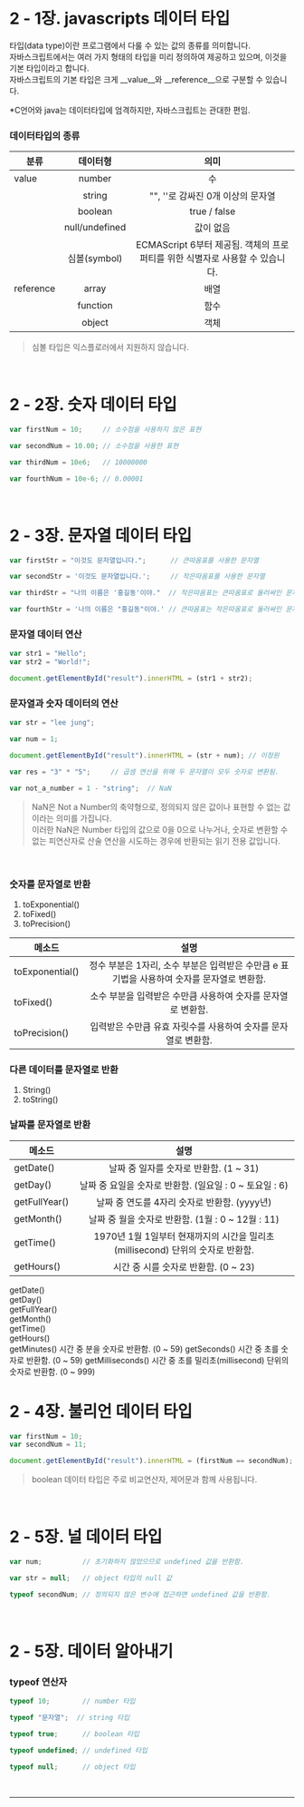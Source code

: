 # 2 - 1장. javascripts 데이터 타입

타입(data type)이란 프로그램에서 다룰 수 있는 값의 종류를 의미합니다.
<br/>
자바스크립트에서는 여러 가지 형태의 타입을 미리 정의하여 제공하고 있으며, 이것을 기본 타입이라고 합니다.
<br/>
자바스크립트의 기본 타입은 크게 __value__와 __reference__으로 구분할 수 있습니다.
<br/>

*C언어와 java는 데이터타입에 엄격하지만, 자바스크립트는 관대한 편임.

### 데이터타입의 종류

| 분류 | 데이터형 | 의미 |
|---|:---:|:---:|
| value | number | 수 |
|  | string | "", ''로 감싸진 0개 이상의 문자열|
|  | boolean | true / false|
|  | null/undefined | 값이 없음 |
|  | 심볼(symbol) | ECMAScript 6부터 제공됨. 객체의 프로퍼티를 위한 식별자로 사용할 수 있습니다. |
| reference | array | 배열 |
|  | function | 함수 |
|  | object | 객체 |

<blockquote>심볼 타입은 익스플로러에서 지원하지 않습니다.</blockquote>

<br/>

# 2 - 2장. 숫자 데이터 타입 

```javascript
var firstNum = 10;     // 소수점을 사용하지 않은 표현

var secondNum = 10.00; // 소수점을 사용한 표현

var thirdNum = 10e6;   // 10000000

var fourthNum = 10e-6; // 0.00001
```

<br/>

# 2 - 3장. 문자열 데이터 타입

```javascript
var firstStr = "이것도 문자열입니다.";      // 큰따옴표를 사용한 문자열

var secondStr = '이것도 문자열입니다.';     // 작은따옴표를 사용한 문자열

var thirdStr = "나의 이름은 '홍길동'이야."  // 작은따옴표는 큰따옴표로 둘러싸인 문자열에만 포함될 수 있음.

var fourthStr = '나의 이름은 "홍길동"이야.' // 큰따옴표는 작은따옴표로 둘러싸인 문자열에만 포함될 수 있음.
```

### 문자열 데이터 연산

```javascript
var str1 = "Hello";
var str2 = "World!";

document.getElementById("result").innerHTML = (str1 + str2);

```

### 문자열과 숫자 데이터의 연산

```javascript
var str = "lee jung";

var num = 1;

document.getElementById("result").innerHTML = (str + num); // 이정원

var res = "3" * "5";     // 곱셈 연산을 위해 두 문자열이 모두 숫자로 변환됨.

var not_a_number = 1 - "string";  // NaN
```

<blockquote>NaN은 Not a Number의 축약형으로, 정의되지 않은 값이나 표현할 수 없는 값이라는 의미를 가집니다.<br/>
이러한 NaN은 Number 타입의 값으로 0을 0으로 나누거나, 숫자로 변환할 수 없는 피연산자로 산술 연산을 시도하는 경우에 반환되는 읽기 전용 값입니다.</blockquote>

<br/>

### 숫자를 문자열로 반환

<ol>
    <li>toExponential()</li>
    <li>toFixed()</li>
    <li>toPrecision()</li>
</ol>

| 메소드 | 설명 |
|---|:---:|
|toExponential()|정수 부분은 1자리, 소수 부분은 입력받은 수만큼 e 표기법을 사용하여 숫자를 문자열로 변환함.|
|toFixed()|소수 부분을 입력받은 수만큼 사용하여 숫자를 문자열로 변환함.|
|toPrecision()|입력받은 수만큼 유효 자릿수를 사용하여 숫자를 문자열로 변환함.|

### 다른 데이터를 문자열로 반환

<ol>
    <li>String()</li>
    <li>toString()</li>
</ol>

### 날짜를 문자열로 반환

| 메소드 | 설명 |
|---|:---:|
|getDate()|날짜 중 일자를 숫자로 반환함. (1 ~ 31)|
|getDay()|날짜 중 요일을 숫자로 반환함. (일요일 : 0 ~ 토요일 : 6)|
|getFullYear()|날짜 중 연도를 4자리 숫자로 반환함. (yyyy년)|
|getMonth()|날짜 중 월을 숫자로 반환함. (1월 : 0 ~ 12월 : 11)|
|getTime()|1970년 1월 1일부터 현재까지의 시간을 밀리초(millisecond) 단위의 숫자로 반환함.|
|getHours()|시간 중 시를 숫자로 반환함. (0 ~ 23)|


getDate()	
getDay()	
getFullYear()	
getMonth()	
getTime()	
getHours()	
getMinutes()	시간 중 분을 숫자로 반환함. (0 ~ 59)
getSeconds()	시간 중 초를 숫자로 반환함. (0 ~ 59)
getMilliseconds()	시간 중 초를 밀리초(millisecond) 단위의 숫자로 반환함. (0 ~ 999)

# 2 - 4장. 불리언 데이터 타입

```javascript
var firstNum = 10;
var secondNum = 11;

document.getElementById("result").innerHTML = (firstNum == secondNum); // false
```

<blockquote>boolean 데이터 타입은 주로 비교연산자, 제어문과 함께 사용됩니다.</blockquote>

<br/>

# 2 - 5장. 널 데이터 타입

```javascript
var num;          // 초기화하지 않았으므로 undefined 값을 반환함.

var str = null;   // object 타입의 null 값

typeof secondNum; // 정의되지 않은 변수에 접근하면 undefined 값을 반환함.
```

<br/>

# 2 - 5장. 데이터 알아내기

### typeof 연산자

```javascript
typeof 10;        // number 타입

typeof "문자열";  // string 타입

typeof true;      // boolean 타입

typeof undefined; // undefined 타입

typeof null;      // object 타입
```

<br/>

***
